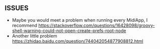 ISSUES
------
*	Maybe you would meet a problem when running every MidiApp, I recommend <a href="https://stackoverflow.com/questions/16428098/groovy-shell-warning-could-not-open-create-prefs-root-node">https://stackoverflow.com/questions/16428098/groovy-shell-warning-could-not-open-create-prefs-root-node</a>
*	Another little problem <a href="https://zhidao.baidu.com/question/744042054877908812.html">https://zhidao.baidu.com/question/744042054877908812.html</a>
